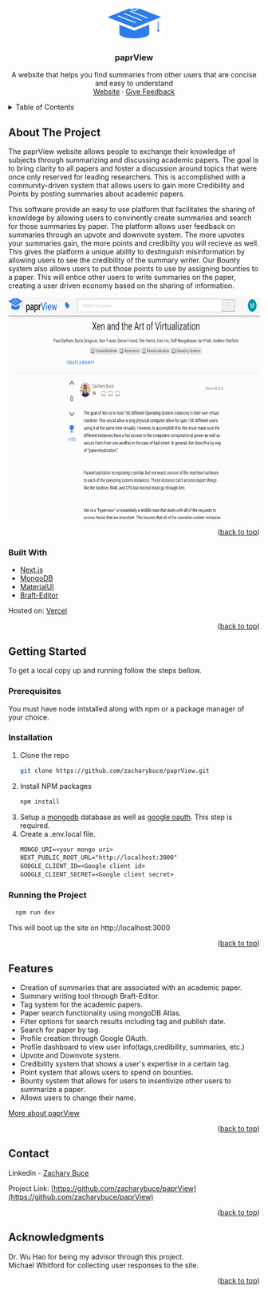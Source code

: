 <div id="top"></div>

<!-- PROJECT LOGO -->
<br />
<div align="center">
  <a href="https://github.com/zacharybuce/paprView">
    <img src="public/favicon.png" alt="Logo" width="117" height="65">
  </a>

  <h3 align="center">paprView</h3>

  <p align="center">
    A website that helps you find summaries from other users that are concise and easy to understand
    <br />
    <a href="https://paprview.com">Website</a>
    ·
    <a href="https://docs.google.com/forms/d/e/1FAIpQLSfWM_llRZj0k0_BDKhCM_GrcNOaRcfszVWsyYSM8MXWl2DdzQ/viewform">Give Feedback</a>
  </p>
</div>



<!-- TABLE OF CONTENTS -->
<details>
  <summary>Table of Contents</summary>
  <ol>
    <li>
      <a href="#about-the-project">About The Project</a>
      <ul>
        <li><a href="#built-with">Built With</a></li>
      </ul>
    </li>
    <li>
      <a href="#getting-started">Getting Started</a>
      <ul>
        <li><a href="#prerequisites">Prerequisites</a></li>
        <li><a href="#installation">Installation</a></li>
      </ul>
    </li>
    <li><a href="#features">Usage</a></li>
    <li><a href="#contact">Contact</a></li>
    <li><a href="#acknowledgments">Acknowledgments</a></li>
  </ol>
</details>



<!-- ABOUT THE PROJECT -->
## About The Project

The paprView website allows people to exchange their knowledge of subjects
through summarizing and discussing academic papers. The goal is to bring clarity to
all papers and foster a discussion around topics that were once only reserved for leading
researchers. This is accomplished with a community-driven system that allows users to gain
more Credibility and Points by posting summaries about academic papers.

This software provide an easy to use platform that facilitates the sharing of knowldege by allowing users to convinently create summaries and search for those summaries by paper. The platform allows user feedback on summaries through an upvote and downvote system. The more upvotes your summaries gain, the more points and credibilty you will recieve as well. This gives the platform a unique ability to destinguish misinformation by allowing users to see the credibility of the summary writer. Our Bounty system also allows users to put those points to use by assigning bounties to a paper. This will entice other users to write summaries on the paper, creating a user driven economy based on the sharing of information.

<div align="center"><img src="readmescreenshot.png"  width="728" height="446"></div>

<p align="right">(<a href="#top">back to top</a>)</p>



### Built With

* [Next.js](https://nextjs.org/)
* [MongoDB](https://www.mongodb.com/)
* [MaterialUI](https://github.com/mui/material-ui)
* [Braft-Editor](https://github.com/margox/braft-editor)

Hosted on: [Vercel](https://vercel.com/)

<p align="right">(<a href="#top">back to top</a>)</p>



<!-- GETTING STARTED -->
## Getting Started

To get a local copy up and running follow the steps bellow.

### Prerequisites

You must have node intstalled along with npm or a package manager of your choice.

### Installation

1. Clone the repo
   ```sh
   git clone https://github.com/zacharybuce/paprView.git
   ```
2. Install NPM packages
   ```sh
   npm install
   ```
3. Setup a [mongodb](https://www.mongodb.com/) database as well as [google oauth](https://developers.google.com/identity/protocols/oauth2). This step is required. 
4. Create a .env.local file.
   ```txt
   MONGO_URI=<your mongo uri>
   NEXT_PUBLIC_ROOT_URL="http://localhost:3000"
   GOOGLE_CLIENT_ID=<Google client id>
   GOOGLE_CLIENT_SECRET=<Google client secret> 
   ```
### Running the Project
```sh
  npm run dev
   ```
This will boot up the site on http://localhost:3000

<p align="right">(<a href="#top">back to top</a>)</p>

<!-- USAGE EXAMPLES -->
## Features
* Creation of summaries that are associated with an academic paper.
* Summary writing tool through Braft-Editor.
* Tag system for the academic papers.
* Paper search functionality using mongoDB Atlas.
* Filter options for search results including tag and publish date. 
* Search for paper by tag.
* Profile creation through Google OAuth.
* Profile dashboard to view user info(tags,credibility, summaries, etc.)
* Upvote and Downvote system.
* Credibility system that shows a user's expertise in a certain tag.
* Point system that allows users to spend on bounties.
* Bounty system that allows for users to insentivize other users to summarize a paper.
* Allows users to change their name.

[More about paprView](https://paprview.com/help)

<p align="right">(<a href="#top">back to top</a>)</p>

<!-- CONTACT -->
## Contact

Linkedin - [Zachary Buce](https://www.linkedin.com/in/zacharybuce/)

Project Link: [https://github.com/zacharybuce/paprView](https://github.com/zacharybuce/paprView)

<p align="right">(<a href="#top">back to top</a>)</p>

<!-- ACKNOWLEDGMENTS -->
## Acknowledgments

Dr. Wu Hao for being my advisor through this project.
<br/>
Michael Whitford for collecting user responses to the site.

<p align="right">(<a href="#top">back to top</a>)</p>

